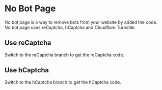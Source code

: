# No Bot Page
No bot page is a way to remove bots from your website by added the code.
No bot page uses reCaptcha, hCaptcha and Cloudflare Turnstile.

## Use reCaptcha

Switch to the reCaptcha branch to get the reCaptcha code.

## Use hCaptcha

Switch to the hCaptcha branch to get the hCaptcha code.